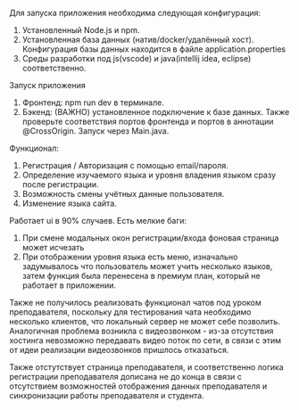 Для запуска приложения необходима следующая конфигурация:

1. Установленный Node.js и npm.
2. Установленная база данных (натив/docker/удалённый хост). Конфигурация базы данных находится в файле application.properties
3. Среды разработки под js(vscode) и java(intellij idea, eclipse) соответственно.

Запуск приложения

1. Фронтенд: npm run dev в терминале.
2. Бэкенд: (ВАЖНО) установленное подключение к базе данных. Также проверьте соответствия портов фронтенда и портов в аннотации @CrossOrigin. Запуск через Main.java.

Функционал: 
1. Регистрация / Авторизация с помощью email/пароля.
2. Определение изучаемого языка и уровня владения языком сразу после регистрации.
3. Возможность смены учётных данные пользователя.
4. Изменение языка сайта.

Работает ui в 90% случаев. Есть мелкие баги:

1. При смене модальных окон регистрации/входа фоновая страница может исчезать 
2. При отображении уровня языка есть меню, изначально задумывалось что пользователь может учить несколько языков, затем функция была перенесена в премиум план, который не работает в приложении.

Также не получилось реализовать функционал чатов под уроком преподавателя, поскольку для тестирования чата необходимо несколько клиентов, что локальный сервер не может себе позволить.
Аналогичная проблема возникла с видеозвонком - из-за отсутствия хостинга невозможно передавать видео поток по сети, в связи с этим от идеи реализации видеозвонков пришлось отказаться.

Также отстутствует страница преподавателя, и соответственно логика регистрации преподавателя дописана не до конца в связи с отсутствием возможностей отображения данных преподавателя и синхронизации работы преподавателя и студента.